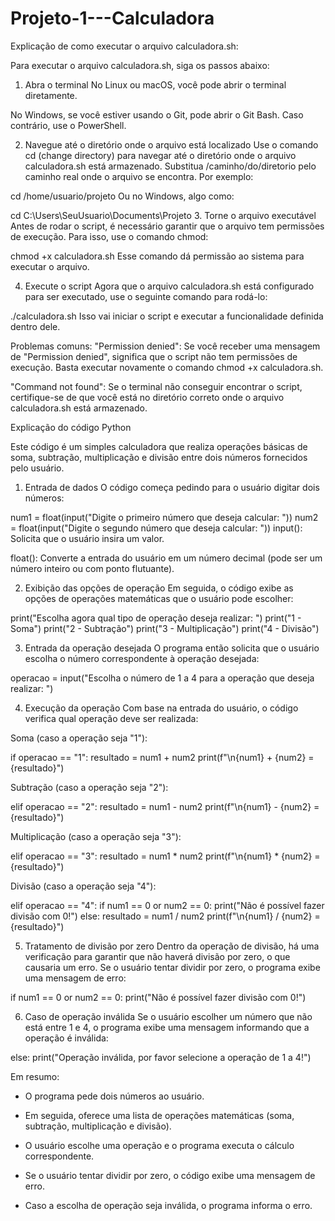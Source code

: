 # Projeto-1---Calculadora

Explicação de como executar o arquivo calculadora.sh:

Para executar o arquivo calculadora.sh, siga os passos abaixo:

1. Abra o terminal
No Linux ou macOS, você pode abrir o terminal diretamente.

No Windows, se você estiver usando o Git, pode abrir o Git Bash. Caso contrário, use o PowerShell.

2. Navegue até o diretório onde o arquivo está localizado
Use o comando cd (change directory) para navegar até o diretório onde o arquivo calculadora.sh está armazenado. Substitua /caminho/do/diretorio pelo caminho real onde o arquivo se encontra. Por exemplo:

cd /home/usuario/projeto
Ou no Windows, algo como:

cd C:\Users\SeuUsuario\Documents\Projeto
3. Torne o arquivo executável
Antes de rodar o script, é necessário garantir que o arquivo tem permissões de execução. Para isso, use o comando chmod:

chmod +x calculadora.sh
Esse comando dá permissão ao sistema para executar o arquivo.

4. Execute o script
Agora que o arquivo calculadora.sh está configurado para ser executado, use o seguinte comando para rodá-lo:

./calculadora.sh
Isso vai iniciar o script e executar a funcionalidade definida dentro dele.

Problemas comuns:
"Permission denied": Se você receber uma mensagem de "Permission denied", significa que o script não tem permissões de execução. Basta executar novamente o comando chmod +x calculadora.sh.

"Command not found": Se o terminal não conseguir encontrar o script, certifique-se de que você está no diretório correto onde o arquivo calculadora.sh está armazenado.







Explicação do código Python

Este código é um simples calculadora que realiza operações básicas de soma, subtração, multiplicação e divisão entre dois números fornecidos pelo usuário.

1. Entrada de dados
O código começa pedindo para o usuário digitar dois números:

num1 = float(input("Digite o primeiro número que deseja calcular: "))
num2 = float(input("Digite o segundo número que deseja calcular: "))
input(): Solicita que o usuário insira um valor.

float(): Converte a entrada do usuário em um número decimal (pode ser um número inteiro ou com ponto flutuante).

2. Exibição das opções de operação
Em seguida, o código exibe as opções de operações matemáticas que o usuário pode escolher:

print("Escolha agora qual tipo de operação deseja realizar: ")
print("1 - Soma")
print("2 - Subtração")
print("3 - Multiplicação")
print("4 - Divisão")

3. Entrada da operação desejada
O programa então solicita que o usuário escolha o número correspondente à operação desejada:

operacao = input("Escolha o número de 1 a 4 para a operação que deseja realizar: ")

4. Execução da operação
Com base na entrada do usuário, o código verifica qual operação deve ser realizada:

Soma (caso a operação seja "1"):

if operacao == "1":
  resultado = num1 + num2
  print(f"\n{num1} + {num2} = {resultado}")
  
Subtração (caso a operação seja "2"):

elif operacao == "2":
  resultado = num1 - num2
  print(f"\n{num1} - {num2} = {resultado}")
  
Multiplicação (caso a operação seja "3"):

elif operacao == "3":
  resultado = num1 * num2
  print(f"\n{num1} * {num2} = {resultado}")
  
Divisão (caso a operação seja "4"):

elif operacao == "4":
  if num1 == 0 or num2 == 0:
    print("Não é possível fazer divisão com 0!")
  else:
    resultado = num1 / num2
    print(f"\n{num1} / {num2} = {resultado}")
    
5. Tratamento de divisão por zero
Dentro da operação de divisão, há uma verificação para garantir que não haverá divisão por zero, o que causaria um erro. Se o usuário tentar dividir por zero, o programa exibe uma mensagem de erro:

if num1 == 0 or num2 == 0:
  print("Não é possível fazer divisão com 0!")
  
6. Caso de operação inválida
Se o usuário escolher um número que não está entre 1 e 4, o programa exibe uma mensagem informando que a operação é inválida:

else:
  print("Operação inválida, por favor selecione a operação de 1 a 4!")

  Em resumo: 

- O programa pede dois números ao usuário.

- Em seguida, oferece uma lista de operações matemáticas (soma, subtração, multiplicação e divisão).

- O usuário escolhe uma operação e o programa executa o cálculo correspondente.

- Se o usuário tentar dividir por zero, o código exibe uma mensagem de erro.

- Caso a escolha de operação seja inválida, o programa informa o erro.
